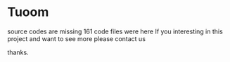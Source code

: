 # Tuoom

source codes are missing
161 code files were here
If you interesting in this project and want to see more please contact us

thanks.


